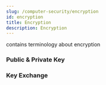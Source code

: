 ```yaml
---
slug: /computer-security/encryption
id: encryption
title: Encryption
description: Encryption
---
```


contains terminology about encryption

### Public & Private Key

### Key Exchange
